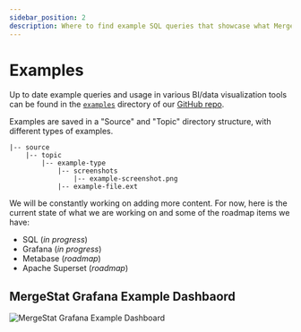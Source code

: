 ```yaml
---
sidebar_position: 2
description: Where to find example SQL queries that showcase what MergeStat is capable of.
---
```


# Examples

Up to date example queries and usage in various BI/data visualization tools can be found in the [`examples`](https://github.com/mergestat/mergestat/tree/main/examples) directory of our [GitHub repo](https://github.com/mergestat/mergestat/).

Examples are saved in a "Source" and "Topic" directory structure, with different types of examples.

    |-- source
        |-- topic
            |-- example-type
                |-- screenshots
                    |-- example-screenshot.png    
                |-- example-file.ext

We will be constantly working on adding more content.
For now, here is the current state of what we are working on and some of the roadmap items we have:

- SQL (_in progress_)
- Grafana (_in progress_)
- Metabase (_roadmap_)
- Apache Superset (_roadmap_)

## MergeStat Grafana Example Dashbaord

![MergeStat Grafana Example Dashboard](https://github.com/mergestat/mergestat/blob/main/examples/templates/grafana/screenshots/mergestat-examples.png?raw=true)
